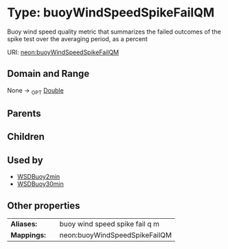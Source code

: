 
# Type: buoyWindSpeedSpikeFailQM


Buoy wind speed quality metric that summarizes the failed outcomes of the spike test over the averaging period, as a percent

URI: [neon:buoyWindSpeedSpikeFailQM](https://data.neonscience.org/buoyWindSpeedSpikeFailQM)


## Domain and Range

None ->  <sub>OPT</sub> [Double](types/Double.md)

## Parents


## Children


## Used by

 * [WSDBuoy2min](WSDBuoy2min.md)
 * [WSDBuoy30min](WSDBuoy30min.md)

## Other properties

|  |  |  |
| --- | --- | --- |
| **Aliases:** | | buoy wind speed spike fail q m |
| **Mappings:** | | neon:buoyWindSpeedSpikeFailQM |

